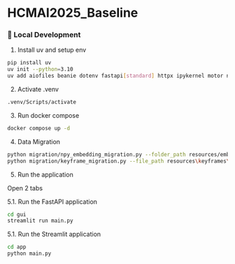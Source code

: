# HCMAI2025_Baseline


### 🔧 Local Development

1. Install uv and setup env
```bash
pip install uv
uv init --python=3.10
uv add aiofiles beanie dotenv fastapi[standard] httpx ipykernel motor nicegui numpy open-clip-torch pydantic-settings pymilvus streamlit torch typing-extensions usearch uvicorn
```

2. Activate .venv
```bash
.venv/Scripts/activate
```

3. Run docker compose
```bash
docker compose up -d
```

4. Data Migration 
```bash
python migration/npy_embedding_migration.py --folder_path resources/embeddings
python migration/keyframe_migration.py --file_path resources\keyframes\id2index.json
```

5. Run the application

Open 2 tabs

5.1. Run the FastAPI application
```bash
cd gui
streamlit run main.py
```

5.1. Run the Streamlit application
```bash
cd app
python main.py
```